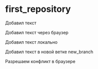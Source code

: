 ﻿# first_repository

Добавил текст

Добавил текст через браузер

Добавил текст локально

Добавил текст в новой ветке new_branch


Разрешаем конфликт в браузере
